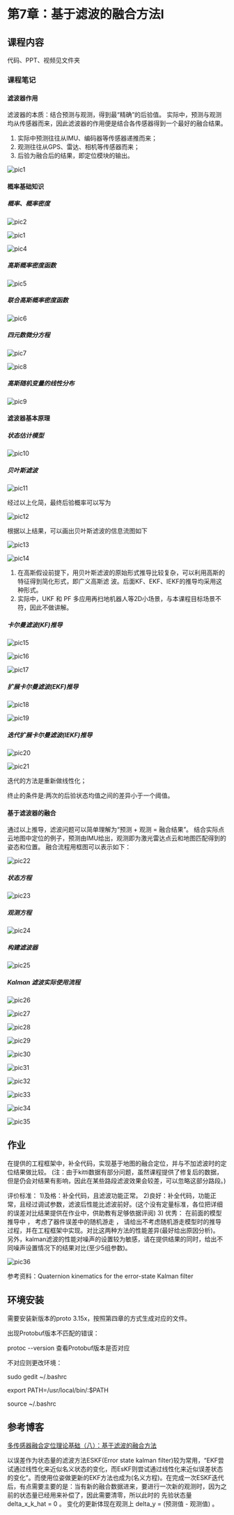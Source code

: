 # 第7章：基于滤波的融合方法Ⅰ

## 课程内容

代码、PPT、视频见文件夹

### 课程笔记

#### 滤波器作用

滤波器的本质：结合预测与观测，得到最“精确”的后验值。
实际中，预测与观测均从传感器而来，因此滤波器的作用便是结合各传感器得到一个最好的融合结果。

1) 实际中预测往往从IMU、编码器等传感器递推而来；
2) 观测往往从GPS、雷达、相机等传感器而来；
3) 后验为融合后的结果，即定位模块的输出。

![pic1](.\PIC\pic1.jpg)

#### 概率基础知识

##### 概率、概率密度

![pic2](.\PIC\pic2.jpg)

![pic1](.\PIC\pic3.jpg)

![pic4](.\PIC\pic4.jpg)

#####  高斯概率密度函数

![pic5](.\PIC\pic5.jpg)

##### 联合高斯概率密度函数

![pic6](.\PIC\pic6.jpg)

##### 四元数微分方程

![pic7](.\PIC\pic7.jpg)

![pic8](.\PIC\pic8.jpg)

##### 高斯随机变量的线性分布

![pic9](.\PIC\pic9.jpg)

#### 滤波器基本原理

##### 状态估计模型

![pic10](.\PIC\pic10.jpg)

##### 贝叶斯滤波

![pic11](.\PIC\pic11.jpg)

经过以上化简，最终后验概率可以写为

![pic12](.\PIC\pic12.jpg)

根据以上结果，可以画出贝叶斯滤波的信息流图如下

![pic13](.\PIC\pic13.jpg)

![pic14](.\PIC\pic14.jpg)

1) 在高斯假设前提下，用贝叶斯滤波的原始形式推导比较复杂，可以利用高斯的特征得到简化形式，即广义高斯滤
波。后面KF、EKF、IEKF的推导均采用这种形式。
2) 实际中，UKF 和 PF 多应用再扫地机器人等2D小场景，与本课程目标场景不符，因此不做讲解。

##### 卡尔曼滤波(KF)推导

![pic15](.\PIC\pic15.jpg)

![pic16](.\PIC\pic16.jpg)

![pic17](.\PIC\pic17.jpg)

##### 扩展卡尔曼滤波(EKF)推导

![pic18](.\PIC\pic18.jpg)

![pic19](.\PIC\pic19.jpg)

##### 迭代扩展卡尔曼滤波(IEKF)推导

![pic20](.\PIC\pic20.jpg)

![pic21](.\PIC\pic21.jpg)

迭代的方法是重新做线性化；

终止的条件是:两次的后验状态均值之间的差异小于一个阈值。 

#### 基于滤波器的融合

通过以上推导，滤波问题可以简单理解为“预测 + 观测 = 融合结果”。
结合实际点云地图中定位的例子，预测由IMU给出，观测即为激光雷达点云和地图匹配得到的姿态和位置。
融合流程用框图可以表示如下：

![pic22](.\PIC\pic22.jpg)

#####  状态方程

![pic23](.\PIC\pic23.jpg)

##### 观测方程

![pic24](.\PIC\pic24.jpg)

##### 构建滤波器

![pic25](.\PIC\pic25.jpg)

##### Kalman 滤波实际使用流程

![pic26](.\PIC\pic26.jpg)

![pic27](.\PIC\pic27.jpg)

![pic28](.\PIC\pic28.jpg)

![pic29](.\PIC\pic29.jpg)

![pic30](.\PIC\pic30.jpg)

![pic31](E:\AUSIM\Localization\SynologyDrive\第7章：基于滤波的融合方法I\PIC\pic31.jpg)

![pic32](.\PIC\pic32.jpg)

![pic33](.\PIC\pic33.jpg)

![pic34](.\PIC\pic34.jpg)

![pic35](.\PIC\pic35.jpg)





## 作业

在提供的工程框架中，补全代码，实现基于地图的融合定位，并与不加滤波时的定位结果做比较。
(注：由于kitti数据有部分问题，虽然课程提供了修复后的数据，但是仍会对结果有影响，因此在某些路段滤波效果会较差，可以忽略这部分路段。)

评价标准：
1)及格：补全代码，且滤波功能正常。
2)良好：补全代码，功能正常，且经过调试参数，滤波后性能比滤波前好。(这个没有定量标准，各位把详细的误差对比结果提供在作业中，供助教有足够依据评阅)
3) 优秀： 在前面的模型推导中 ， 考虑了器件误差中的随机游走 ， 请给出不考虑随机游走模型时的推导过程，并在工程框架中实现。对比这两种方法的性能差异(最好给出原因分析)。
另外，kalman滤波的性能对噪声的设置较为敏感，请在提供结果的同时，给出不同噪声设置情况下的结果对比(至少5组参数)。

![pic36](.\PIC\pic36.jpg)

参考资料：Quaternion kinematics for the error-state Kalman filter

## 环境安装

需要安装新版本的proto 3.15x，按照第四章的方式生成对应的文件。

出现Protobuf版本不匹配的错误：

protoc --version    查看Protobuf版本是否对应

不对应则更改环境：

sudo gedit ~/.bashrc 

export PATH=/usr/local/bin/:$PATH

source ~/.bashrc 

## 参考博客

[多传感器融合定位理论基础（八）：基于滤波的融合方法](https://zhuanlan.zhihu.com/p/141403156)

以误差作为状态量的滤波方法ESKF(Error state kalman filter)较为常用，“EKF尝试通过线性化来近似名义状态的变化，而EsKF则尝试通过线性化来近似误差状态的变化”。而使用位姿做更新的EKF方法也成为(名义方程)。在完成一次ESKF迭代后，有点需要主要的是：当有新的融合数据进来，要进行一次新的观测时，因为之前的状态量已经用来补偿了，因此需要清零，所以此时的 先验状态量 delta_x_k_hat = 0 。 变化的更新体现在观测上 delta_y = (预测值 - 观测值) 。
